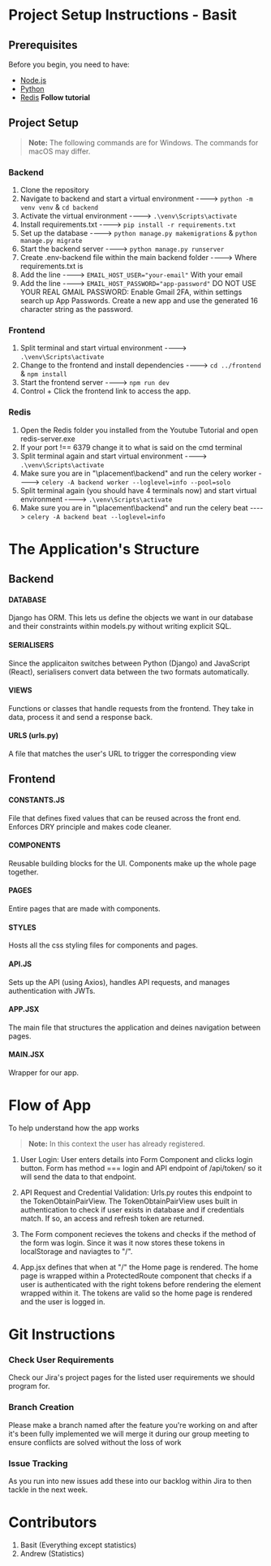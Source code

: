 # Project Setup Instructions - Basit


## Prerequisites

Before you begin, you need to have:
- [Node.js](https://nodejs.org/en/)
- [Python](https://www.python.org/downloads/)
- [Redis](https://www.youtube.com/watch?v=DLKzd3bvgt8) **Follow tutorial**


## Project Setup 

> **Note:** The following commands are for Windows. The commands for macOS may differ.

### Backend
1. Clone the repository
2. Navigate to backend and start a virtual environment ----> `python -m venv venv` & `cd backend`
3. Activate the virtual environment ----> `.\venv\Scripts\activate`
4. Install requirements.txt ----> `pip install -r requirements.txt`
5. Set up the database ----> `python manage.py makemigrations` & `python manage.py migrate`
6. Start the backend server ----> `python manage.py runserver`
7. Create .env-backend file within the main backend folder ----> Where requirements.txt is
8. Add the line ----> `EMAIL_HOST_USER="your-email"` With your email
9. Add the line ----> `EMAIL_HOST_PASSWORD="app-password"` DO NOT USE YOUR REAL GMAIL PASSWORD: Enable Gmail 2FA, within settings search up App Passwords. Create a new app and use the generated 16 character string as the password.
  
### Frontend
1. Split terminal and start virtual environment ----> `.\venv\Scripts\activate`
2. Change to the frontend and install dependencies ----> `cd ../frontend` & `npm install`
3. Start the frontend server ----> `npm run dev`
4. Control + Click the frontend link to access the app.

### Redis
1. Open the Redis folder you installed from the Youtube Tutorial and open redis-server.exe
2. If your port !== 6379 change it to what is said on the cmd terminal
3. Split terminal again and start virtual environment ----> `.\venv\Scripts\activate`
4. Make sure you are in "\placement\backend" and run the celery worker ----> `celery -A backend worker --loglevel=info --pool=solo`
5. Split terminal again (you should have 4 terminals now) and start virtual environment ----> `.\venv\Scripts\activate`
6. Make sure you are in "\placement\backend" and run the celery beat ----> `celery -A backend beat --loglevel=info`



# The Application's Structure 

## Backend

#### DATABASE
Django has ORM. This lets us define the objects we want in our database and their constraints within models.py without writing explicit SQL.

#### SERIALISERS 
Since the applicaiton switches between Python (Django) and JavaScript (React), serialisers convert data between the two formats automatically.

#### VIEWS 
Functions or classes that handle requests from the frontend. They take in data, process it and send a response back.

#### URLS (urls.py) 
A file that matches the user's URL to trigger the corresponding view 


## Frontend

#### CONSTANTS.JS 
File that defines fixed values that can be reused across the front end. Enforces DRY principle and makes code cleaner.

#### COMPONENTS 
Reusable building blocks for the UI. Components make up the whole page together.

#### PAGES 
Entire pages that are made with components.

#### STYLES 
Hosts all the css styling files for components and pages.

#### API.JS 
Sets up the API (using Axios), handles API requests, and manages authentication with JWTs.

#### APP.JSX 
The main file that structures the application and deines navigation between pages.

#### MAIN.JSX 
Wrapper for our app.



# Flow of App
To help understand how the app works
> **Note:** In this context the user has already registered.

1. User Login:
User enters details into Form Component and clicks login button. Form has method === login and API endpoint of /api/token/ so it will send the data to that endpoint.

2. API Request and Credential Validation:
Urls.py routes this endpoint to the TokenObtainPairView. The TokenObtainPairView uses built in authentication to check if user exists in database and if credentials match. If so, an access and refresh token are returned.

3. The Form component recieves the tokens and checks if the method of the form was login. Since it was it now stores these tokens in localStorage and naviagtes to "/".

4. App.jsx defines that when at "/" the Home page is rendered. The home page is wrapped within a ProtectedRoute component that checks if a user is authenticated with the right tokens before rendering the element wrapped within it. The tokens are valid so the home page is rendered and the user is logged in.


# Git Instructions

### Check User Requirements
Check our Jira's project pages for the listed user requirements we should program for.

### Branch Creation
Please make a branch named after the feature you're working on and after it's been fully implemented we will merge it during our group meeting to ensure conflicts are solved without the loss of work

### Issue Tracking
As you run into new issues add these into our backlog within Jira to then tackle in the next week.

# Contributors
1. Basit (Everything except statistics)
2. Andrew (Statistics)
